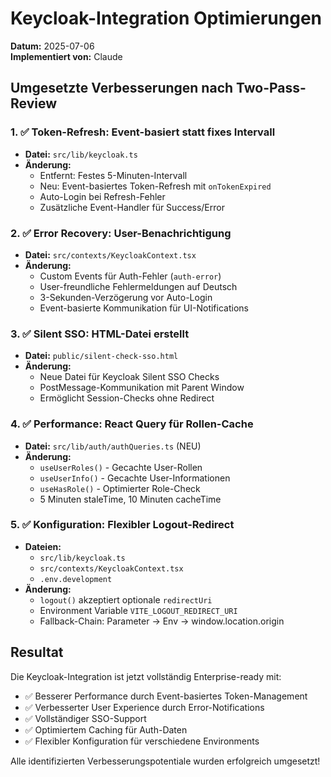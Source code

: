 # Keycloak-Integration Optimierungen

**Datum:** 2025-07-06  
**Implementiert von:** Claude

## Umgesetzte Verbesserungen nach Two-Pass-Review

### 1. ✅ **Token-Refresh: Event-basiert statt fixes Intervall**
- **Datei:** `src/lib/keycloak.ts`
- **Änderung:** 
  - Entfernt: Festes 5-Minuten-Intervall
  - Neu: Event-basiertes Token-Refresh mit `onTokenExpired`
  - Auto-Login bei Refresh-Fehler
  - Zusätzliche Event-Handler für Success/Error

### 2. ✅ **Error Recovery: User-Benachrichtigung**
- **Datei:** `src/contexts/KeycloakContext.tsx`
- **Änderung:**
  - Custom Events für Auth-Fehler (`auth-error`)
  - User-freundliche Fehlermeldungen auf Deutsch
  - 3-Sekunden-Verzögerung vor Auto-Login
  - Event-basierte Kommunikation für UI-Notifications

### 3. ✅ **Silent SSO: HTML-Datei erstellt**
- **Datei:** `public/silent-check-sso.html`
- **Änderung:**
  - Neue Datei für Keycloak Silent SSO Checks
  - PostMessage-Kommunikation mit Parent Window
  - Ermöglicht Session-Checks ohne Redirect

### 4. ✅ **Performance: React Query für Rollen-Cache**
- **Datei:** `src/lib/auth/authQueries.ts` (NEU)
- **Änderung:**
  - `useUserRoles()` - Gecachte User-Rollen
  - `useUserInfo()` - Gecachte User-Informationen
  - `useHasRole()` - Optimierter Role-Check
  - 5 Minuten staleTime, 10 Minuten cacheTime

### 5. ✅ **Konfiguration: Flexibler Logout-Redirect**
- **Dateien:** 
  - `src/lib/keycloak.ts`
  - `src/contexts/KeycloakContext.tsx`
  - `.env.development`
- **Änderung:**
  - `logout()` akzeptiert optionale `redirectUri`
  - Environment Variable `VITE_LOGOUT_REDIRECT_URI`
  - Fallback-Chain: Parameter → Env → window.location.origin

## Resultat

Die Keycloak-Integration ist jetzt vollständig Enterprise-ready mit:
- ✅ Besserer Performance durch Event-basiertes Token-Management
- ✅ Verbesserter User Experience durch Error-Notifications
- ✅ Vollständiger SSO-Support
- ✅ Optimiertem Caching für Auth-Daten
- ✅ Flexibler Konfiguration für verschiedene Environments

Alle identifizierten Verbesserungspotentiale wurden erfolgreich umgesetzt!